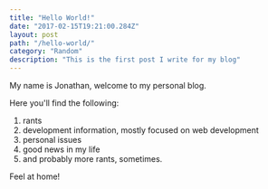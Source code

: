 ```yaml
---
title: "Hello World!"
date: "2017-02-15T19:21:00.284Z"
layout: post
path: "/hello-world/"
category: "Random"
description: "This is the first post I write for my blog"
---
```


My name is Jonathan, welcome to my personal blog.

Here you'll find the following:

1. rants
2. development information, mostly focused on web development
3. personal issues
4. good news in my life
5. and probably more rants, sometimes.

Feel at home!
